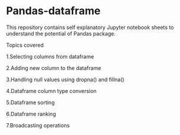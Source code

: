 # Pandas-dataframe
This repository contains self explanatory Jupyter notebook sheets to understand the potential of Pandas package. 

Topics covered

  1.Selecting columns from dataframe
 
  2.Adding new column to the dataframe
 
  3.Handling null values using dropna() and fillna()
  
  4.Dataframe column type conversion
  
  5.Dataframe sorting
  
  6.Dataframe ranking
  
  7.Broadcasting operations
  
